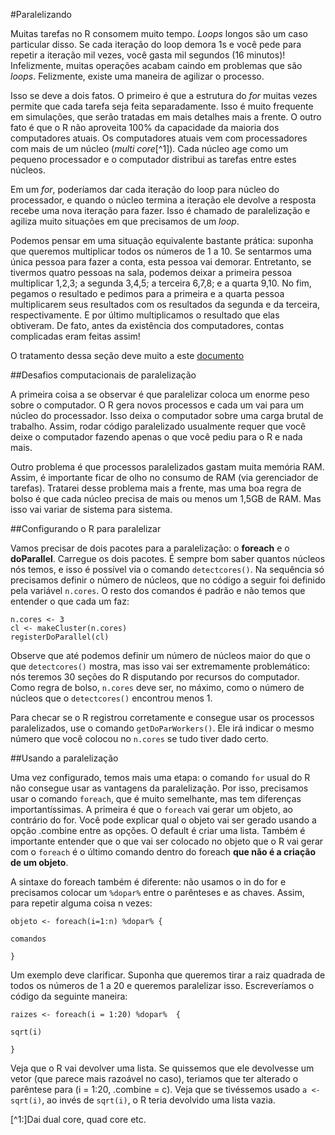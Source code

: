 #Paralelizando

Muitas tarefas no R consomem muito tempo. *Loops* longos são um caso particular disso. Se cada iteração do loop demora 1s e você pede para repetir a iteração mil vezes, você gasta mil segundos (16 minutos)! Infelizmente, muitas operações acabam caindo em problemas que são *loops*. Felizmente, existe uma maneira de agilizar o processo.

Isso se deve a dois fatos. O primeiro é que a estrutura do *for* muitas vezes permite que cada tarefa seja feita separadamente. Isso é muito frequente em simulações, que serão tratadas em mais detalhes mais a frente. O outro fato é que o R não aproveita 100% da capacidade da maioria dos computadores atuais. Os computadores atuais vem com processadores com mais de um núcleo (*multi core*[^1]). Cada núcleo age como um pequeno processador e o computador distribui as tarefas entre estes núcleos.

Em um *for*, poderíamos dar cada iteração do loop para núcleo do processador, e quando o núcleo termina a iteração ele devolve a resposta recebe uma nova iteração para fazer. Isso é chamado de paralelização e agiliza muito situações em que precisamos de um *loop*. 

Podemos pensar em uma situação equivalente bastante prática: suponha que queremos multiplicar todos os números de 1 a 10. Se sentarmos uma única pessoa para fazer a conta, esta pessoa vai demorar. Entretanto, se tivermos quatro pessoas na sala, podemos deixar a primeira pessoa multiplicar 1,2,3; a segunda 3,4,5; a terceira 6,7,8; e a quarta 9,10. No fim, pegamos o resultado e pedimos para a primeira e a quarta pessoa multiplicarem seus resultados com os resultados da segunda e da terceira, respectivamente. E por último multiplicamos o resultado que elas obtiveram. De fato, antes da existência dos computadores, contas complicadas eram feitas assim! 

O tratamento dessa seção deve muito a este [documento](http://michaeljkoontz.weebly.com/uploads/1/9/9/4/19940979/parallel.pdf)

##Desafios computacionais de paralelização

A primeira coisa a se observar é que paralelizar coloca um enorme peso sobre o computador. O R gera novos processos e cada um vai para um núcleo do processador. Isso deixa o computador sobre uma carga brutal de trabalho. Assim, rodar código paralelizado usualmente requer que você deixe o computador fazendo apenas o que você pediu para o R e nada mais. 

Outro problema é que processos paralelizados gastam muita memória RAM. Assim, é importante ficar de olho no consumo de RAM (via gerenciador de tarefas). Tratarei desse problema mais a frente, mas uma boa regra de bolso é que cada núcleo precisa de mais ou menos um 1,5GB de RAM. Mas isso vai variar de sistema para sistema.

##Configurando o R para paralelizar

Vamos precisar de dois pacotes para a paralelização: o **foreach** e o **doParallel**. Carregue os dois pacotes. É sempre bom saber quantos núcleos nós temos, e isso é possível via o comando `detectcores()`. Na sequência só precisamos definir o número de núcleos, que no código a seguir foi definido pela variável `n.cores`. O resto dos comandos é padrão e não temos que entender o que cada um faz:

```
n.cores <- 3
cl <- makeCluster(n.cores)
registerDoParallel(cl)
```

Observe que até podemos definir um número de núcleos maior do que o que `detectcores()` mostra, mas isso vai ser extremamente problemático: nós teremos 30 seções do R disputando por recursos do computador. Como regra de bolso, `n.cores` deve ser, no máximo, como o número de núcleos que o `detectcores()` encontrou menos 1. 

Para checar se o R registrou corretamente e consegue usar os processos paralelizados, use o comando `getDoParWorkers()`. Ele irá indicar o mesmo número que você colocou no `n.cores` se tudo tiver dado certo.

##Usando a paralelização

Uma vez configurado, temos mais uma etapa: o comando `for` usual do R não consegue usar as vantagens da paralelização. Por isso, precisamos usar o comando `foreach`, que é muito semelhante, mas tem diferenças importantíssimas. A primeira é que o `foreach` vai gerar um objeto, ao contrário do for. Você pode explicar qual o objeto vai ser gerado usando a opção .combine entre as opções. O default é criar uma lista. Também é importante entender que o que vai ser colocado no objeto que o R vai gerar com o `foreach` é o último comando dentro do foreach **que não é a criação de um objeto**.

A sintaxe do foreach também é diferente: não usamos o in do for e precisamos colocar um `%dopar%` entre o parênteses e as chaves. Assim, para repetir alguma coisa n vezes: 

```
objeto <- foreach(i=1:n) %dopar% {

comandos

}
```

Um exemplo deve clarificar. Suponha que queremos tirar a raiz quadrada de todos os números de 1 a 20 e queremos paralelizar isso. Escreveríamos o código da seguinte maneira:

```
raizes <- foreach(i = 1:20) %dopar%  {

sqrt(i)

}
```

Veja que o R vai devolver uma lista. Se quissemos que ele devolvesse um vetor (que parece mais razoável no caso), teriamos que ter alterado o parêntese para (i = 1:20, .combine = c). Veja que se tivéssemos usado `a <- sqrt(i)`, ao invés de `sqrt(i)`, o R teria devolvido uma lista vazia. 

[^1:]Dai dual core, quad core etc.
